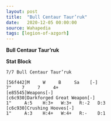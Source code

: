 ```yaml
---
layout: post
title:  "Bull Centaur Taur’ruk"
date:   2020-12-05 00:00:00
source: Wahapedia
tags: [legion-of-azgorh]
---
```


**Bull Centaur Taur’ruk**

**Stat Block**
```
7/7 Bull Centaur Taur’ruk
```

```
[56f442]M     W     B     Sa    [-]
7"    7     7     4+    
[e85545]Weapons[-]
[c6c930]Darkforged Great Weapon[-]
1"     A:5    H:3+   W:3+   R:-2   D:3   
[c6c930]Crushing Hooves[-]
1"     A:3    H:4+   W:4+   R:-    D:1   
```
    